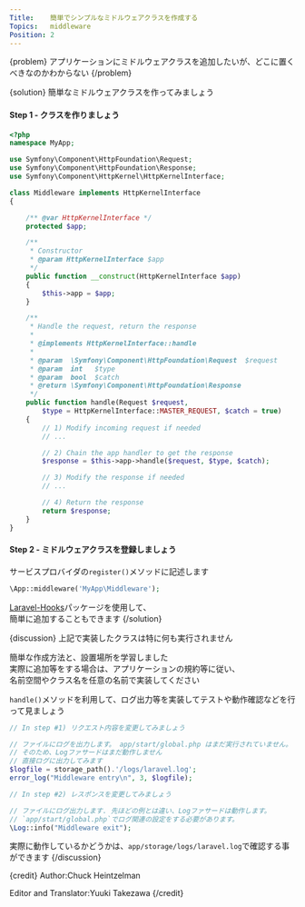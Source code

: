```yaml
---
Title:    簡単でシンプルなミドルウェアクラスを作成する
Topics:   middleware
Position: 2
---
```


{problem}
アプリケーションにミドルウェアクラスを追加したいが、どこに置くべきなのかわからない
{/problem}

{solution}
簡単なミドルウェアクラスを作ってみましょう

#### Step 1 - クラスを作りましょう

```php
<?php
namespace MyApp;

use Symfony\Component\HttpFoundation\Request;
use Symfony\Component\HttpFoundation\Response;
use Symfony\Component\HttpKernel\HttpKernelInterface;

class Middleware implements HttpKernelInterface
{

    /** @var HttpKernelInterface */
    protected $app;

    /**
     * Constructor
     * @param HttpKernelInterface $app
     */
    public function __construct(HttpKernelInterface $app)
    {
        $this->app = $app;
    }

    /**
     * Handle the request, return the response
     *
     * @implements HttpKernelInterface::handle
     *
     * @param  \Symfony\Component\HttpFoundation\Request  $request
     * @param  int   $type
     * @param  bool  $catch
     * @return \Symfony\Component\HttpFoundation\Response
     */
    public function handle(Request $request,
        $type = HttpKernelInterface::MASTER_REQUEST, $catch = true)
    {
        // 1) Modify incoming request if needed
        // ...

        // 2) Chain the app handler to get the response
        $response = $this->app->handle($request, $type, $catch);

        // 3) Modify the response if needed
        // ...

        // 4) Return the response
        return $response;
    }
}
```

#### Step 2 - ミドルウェアクラスを登録しましょう

サービスプロバイダの`register()`メソッドに記述します

```php
\App::middleware('MyApp\Middleware');
```

[Laravel-Hooks](https://github.com/ChuckHeintzelman/Laravel-Hooks)パッケージを使用して、  
簡単に追加することもできます
{/solution}

{discussion}
上記で実装したクラスは特に何も実行されません

簡単な作成方法と、設置場所を学習しました  
実際に追加等をする場合は、アプリケーションの規約等に従い、  
名前空間やクラス名を任意の名前で実装してください

`handle()`メソッドを利用して、ログ出力等を実装してテストや動作確認などを行って見ましょう

```php
// In step #1) リクエスト内容を変更してみましょう

// ファイルにログを出力します。 app/start/global.php はまだ実行されていません。
// そのため、Logファサードはまだ動作しません
// 直接ログに出力してみます
$logfile = storage_path().'/logs/laravel.log';
error_log("Middleware entry\n", 3, $logfile);

// In step #2) レスポンスを変更してみましょう

// ファイルにログ出力します. 先ほどの例とは違い、Logファサードは動作します。
// `app/start/global.php`でログ関連の設定をする必要があります。
\Log::info("Middleware exit");
```

実際に動作しているかどうかは、`app/storage/logs/laravel.log`で確認する事ができます
{/discussion}

{credit}
Author:Chuck Heintzelman

Editor and Translator:Yuuki Takezawa
{/credit}
